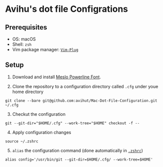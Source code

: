 # Avihu's dot file Configrations
## Prerequisites
- OS: macOS
- Shell: `zsh`
- Vim package manager: [`Vim-Plug`](https://github.com/junegunn/vim-plug)

## Setup

1. Download and install [Meslo Powerline Font](https://github.com/powerline/fonts/blob/master/Meslo%20Slashed/Meslo%20LG%20M%20Regular%20for%20Powerline.ttf).

2. Clone the repository to a configuration directory called `.cfg` under youe home directory
```shell
git clone --bare git@github.com:avihut/Mac-Dot-File-Configuration.git ~/.cfg
```

3. Checkut the configuration
```shell
git --git-dir="$HOME/.cfg" --work-tree="$HOME" checkout -f --
```

4. Apply configuration changes
```shell
source ~/.zshrc
```
5. `alias` the configuration command (done automatically in [`.zshrc`](.zshrc#L89))
```
alias config='/usr/bin/git --git-dir=$HOME/.cfg/ --work-tree=$HOME'
